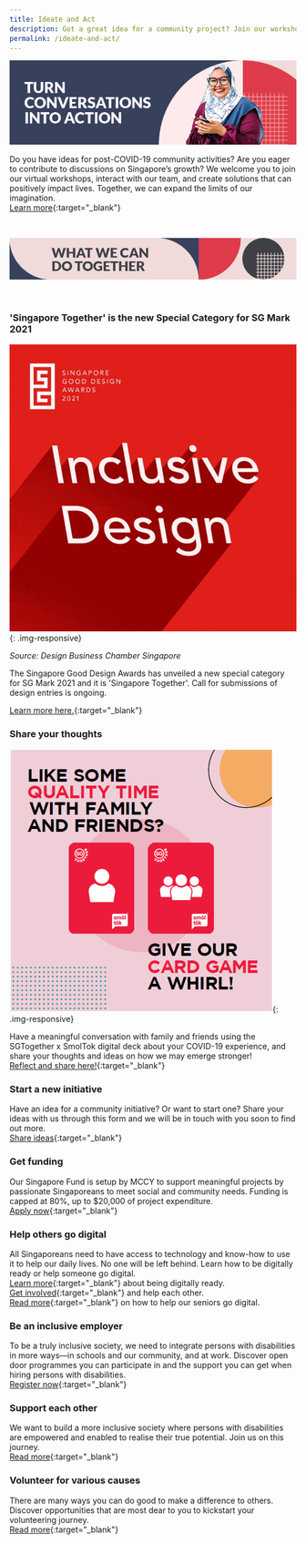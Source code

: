 ```yaml
---
title: Ideate and Act
description: Got a great idea for a community project? Join our workshops, interact with our team, and create solutions together. Find out more.
permalink: /ideate-and-act/
---
```


![Turn conversations into action](/images/ideate-act-header-1.jpg)

Do you have ideas for post-COVID-19 community activities? Are you eager to contribute to discussions on Singapore’s growth? We welcome you to join our virtual workshops, interact with our team, and create solutions that can positively impact lives. Together, we can expand the limits of our imagination.  
[Learn more](https://www.ideas.gov.sg/home){:target="_blank"}

&nbsp;

![What we can do together](/images/ideate-act-header-2.jpg)

&nbsp;

### 'Singapore Together' is the new Special Category for SG Mark 2021

![SG Mark](/images/SG-Mark-2021.gif){: .img-responsive}

*Source: Design Business Chamber Singapore*

The Singapore Good Design Awards has unveiled a new special category for SG Mark 2021 and it is 'Singapore Together'. Call for submissions of design entries is ongoing.

[Learn more here.](https://sgmark.org/){:target="_blank"}


### Share your thoughts

![SmolTok](/images/smoltok.png){: .img-responsive}

Have a meaningful conversation with family and friends using the SGTogether x SmolTok digital deck about your COVID-19 experience, and share your thoughts and ideas on how we may emerge stronger!   
[Reflect and share here!](https://www.ideas.gov.sg/public/SGTogether_x_SmolTok__Reflect_and_Share){:target="_blank"}

### Start a new initiative

Have an idea for a community initiative? Or want to start one? Share your ideas with us through this form and we will be in touch with you soon to find out more.  
[Share ideas](https://form.gov.sg/#!/5e3b868988573300116ca38a){:target="_blank"}

### Get funding

Our Singapore Fund is setup by MCCY to support meaningful projects by passionate Singaporeans to meet social and community needs. Funding is capped at 80%, up to $20,000 of project expenditure.  
[Apply now](https://www.sg/oursingaporefund/getting-started){:target="_blank"}

### Help others go digital

All Singaporeans need to have access to technology and know-how to use it to help our daily lives. No one will be left behind. Learn how to be digitally ready or help someone go digital.  
[Learn more](https://www.mci.gov.sg/en/portfolios/digital-readiness/get-digitally-ready){:target="_blank"} about being digitally ready.  
[Get involved](https://www.mci.gov.sg/en/portfolios/digital-readiness/get-involved){:target="_blank"} and help each other.  
[Read more](https://www.gov.sg/article/how-to-help-the-seniors-in-your-family-go-digital){:target="_blank"} on how to help our seniors go digital.

### Be an inclusive employer

To be a truly inclusive society, we need to integrate persons with disabilities in more ways—in schools and our community, and at work. Discover open door programmes you can participate in and the support you can get when hiring persons with disabilities.   
[Register now](https://employment.sgenable.sg/employers/open-door-programme/){:target="_blank"}

### Support each other

We want to build a more inclusive society where persons with disabilities are empowered and enabled to realise their true potential. Join us on this journey.  
[Read more](https://www.sgenable.sg/Pages/Home.aspx){:target="_blank"}

### Volunteer for various causes

There are many ways you can do good to make a difference to others. Discover opportunities that are most dear to you to kickstart your volunteering journey.  
[Read more](https://volunteer.sg){:target="_blank"}
